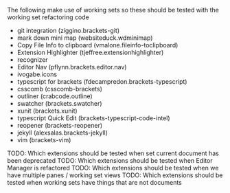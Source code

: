 The following make use of working sets so these should be tested with the working set refactoring code

* git integration (ziggino.brackets-git)
* mark down mini map (websiteduck.wdminimap)
* Copy File Info to clipboard (vmalone.fileinfo-toclipboard)
* Extension Highlighter (tjeffree.extensionhighlighter)
* recognizer
* Editor Nav (pflynn.brackets.editor.nav)
* ivogabe.icons
* typescript for brackets (fdecampredon.brackets-typescript)
* csscomb (csscomb-brackets)
* outliner (crabcode.outline)
* swatcher (brackets.swatcher)
* xunit (brackets.xunit)
* typescript Quick Edit (brackets-typescript-code-intel)
* reopener (brackets-reopener)
* jekyll (alexsalas.brackets-jekyll)
* vim (brackets-vim)

TODO: Which extensions should be tested when set current document has been deprecated
TODO: Which extensions should be tested when Editor Manager is refactored
TODO: Which extensions should be tested when we have multiple panes / working set views 
TODO: Which extensions should be tested when working sets have things that are not documents
